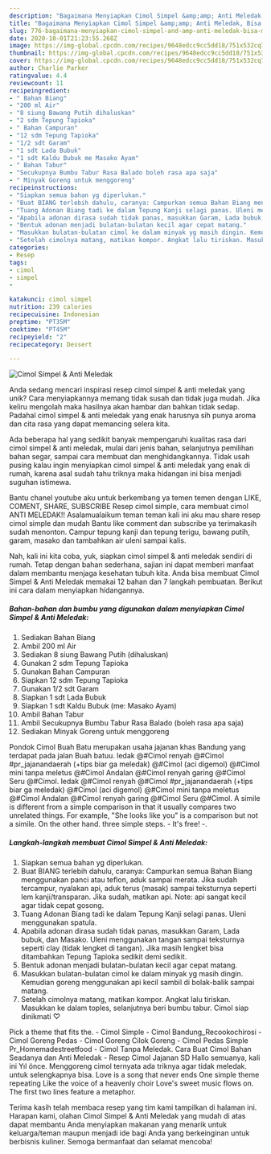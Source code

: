 ```yaml
---
description: "Bagaimana Menyiapkan Cimol Simpel &amp;amp; Anti Meledak, Bisa Manjain Lidah"
title: "Bagaimana Menyiapkan Cimol Simpel &amp;amp; Anti Meledak, Bisa Manjain Lidah"
slug: 776-bagaimana-menyiapkan-cimol-simpel-and-amp-anti-meledak-bisa-manjain-lidah
date: 2020-10-01T21:23:55.268Z
image: https://img-global.cpcdn.com/recipes/9648edcc9cc5dd18/751x532cq70/cimol-simpel-anti-meledak-foto-resep-utama.jpg
thumbnail: https://img-global.cpcdn.com/recipes/9648edcc9cc5dd18/751x532cq70/cimol-simpel-anti-meledak-foto-resep-utama.jpg
cover: https://img-global.cpcdn.com/recipes/9648edcc9cc5dd18/751x532cq70/cimol-simpel-anti-meledak-foto-resep-utama.jpg
author: Charlie Parker
ratingvalue: 4.4
reviewcount: 11
recipeingredient:
- " Bahan Biang"
- "200 ml Air"
- "8 siung Bawang Putih dihaluskan"
- "2 sdm Tepung Tapioka"
- " Bahan Campuran"
- "12 sdm Tepung Tapioka"
- "1/2 sdt Garam"
- "1 sdt Lada Bubuk"
- "1 sdt Kaldu Bubuk me Masako Ayam"
- " Bahan Tabur"
- "Secukupnya Bumbu Tabur Rasa Balado boleh rasa apa saja"
- " Minyak Goreng untuk menggoreng"
recipeinstructions:
- "Siapkan semua bahan yg diperlukan."
- "Buat BIANG terlebih dahulu, caranya: Campurkan semua Bahan Biang menggunakan panci atau teflon, aduk sampai merata. Jika sudah tercampur, nyalakan api, aduk terus (masak) sampai teksturnya seperti lem kanji/transparan. Jika sudah, matikan api. Note: api sangat kecil agar tidak cepat gosong."
- "Tuang Adonan Biang tadi ke dalam Tepung Kanji selagi panas. Uleni menggunakan spatula."
- "Apabila adonan dirasa sudah tidak panas, masukkan Garam, Lada bubuk, dan Masako. Uleni menggunakan tangan sampai teksturnya seperti clay (tidak lengket di tangan). Jika masih lengket bisa ditambahkan Tepung Tapioka sedikit demi sedikit."
- "Bentuk adonan menjadi bulatan-bulatan kecil agar cepat matang."
- "Masukkan bulatan-bulatan cimol ke dalam minyak yg masih dingin. Kemudian goreng menggunakan api kecil sambil di bolak-balik sampai matang."
- "Setelah cimolnya matang, matikan kompor. Angkat lalu tiriskan. Masukkan ke dalam toples, selanjutnya beri bumbu tabur. Cimol siap dinikmati ♡"
categories:
- Resep
tags:
- cimol
- simpel
- 

katakunci: cimol simpel  
nutrition: 239 calories
recipecuisine: Indonesian
preptime: "PT35M"
cooktime: "PT45M"
recipeyield: "2"
recipecategory: Dessert

---
```



![Cimol Simpel &amp; Anti Meledak](https://img-global.cpcdn.com/recipes/9648edcc9cc5dd18/751x532cq70/cimol-simpel-anti-meledak-foto-resep-utama.jpg)

Anda sedang mencari inspirasi resep cimol simpel &amp; anti meledak yang unik? Cara menyiapkannya memang tidak susah dan tidak juga mudah. Jika keliru mengolah maka hasilnya akan hambar dan bahkan tidak sedap. Padahal cimol simpel &amp; anti meledak yang enak harusnya sih punya aroma dan cita rasa yang dapat memancing selera kita.

Ada beberapa hal yang sedikit banyak mempengaruhi kualitas rasa dari cimol simpel &amp; anti meledak, mulai dari jenis bahan, selanjutnya pemilihan bahan segar, sampai cara membuat dan menghidangkannya. Tidak usah pusing kalau ingin menyiapkan cimol simpel &amp; anti meledak yang enak di rumah, karena asal sudah tahu triknya maka hidangan ini bisa menjadi suguhan istimewa.

Bantu chanel youtube aku untuk berkembang ya temen temen dengan LIKE, COMENT, SHARE, SUBSCRIBE Resep cimol simple, cara membuat cimol ANTI MELEDAK!! Asalamualaikum teman teman kali ini aku mau share resep cimol simple dan mudah Bantu like comment dan subscribe ya terimakasih sudah menonton. Campur tepung kanji dan tepung terigu, bawang putih, garam, masako dan tambahkan air uleni sampai kalis.


Nah, kali ini kita coba, yuk, siapkan cimol simpel &amp; anti meledak sendiri di rumah. Tetap dengan bahan sederhana, sajian ini dapat memberi manfaat dalam membantu menjaga kesehatan tubuh kita. Anda bisa membuat Cimol Simpel &amp; Anti Meledak memakai 12 bahan dan 7 langkah pembuatan. Berikut ini cara dalam menyiapkan hidangannya.

<!--inarticleads1-->

##### Bahan-bahan dan bumbu yang digunakan dalam menyiapkan Cimol Simpel &amp; Anti Meledak:

1. Sediakan  Bahan Biang
1. Ambil 200 ml Air
1. Sediakan 8 siung Bawang Putih (dihaluskan)
1. Gunakan 2 sdm Tepung Tapioka
1. Gunakan  Bahan Campuran
1. Siapkan 12 sdm Tepung Tapioka
1. Gunakan 1/2 sdt Garam
1. Siapkan 1 sdt Lada Bubuk
1. Siapkan 1 sdt Kaldu Bubuk (me: Masako Ayam)
1. Ambil  Bahan Tabur
1. Ambil Secukupnya Bumbu Tabur Rasa Balado (boleh rasa apa saja)
1. Sediakan  Minyak Goreng untuk menggoreng


Pondok Cimol Buah Batu merupakan usaha jajanan khas Bandung yang terdapat pada jalan Buah batuu. ledak @#Cimol renyah @#Cimol #pr_jajanandaerah (+tips biar ga meledak) @#Cimol (aci digemol) @#Cimol mini tanpa meletus @#Cimol Andalan @#Cimol renyah garing @#Cimol Seru @#Cimol. ledak @#Cimol renyah @#Cimol #pr_jajanandaerah (+tips biar ga meledak) @#Cimol (aci digemol) @#Cimol mini tanpa meletus @#Cimol Andalan @#Cimol renyah garing @#Cimol Seru @#Cimol. A simile is different from a simple comparison in that it usually compares two unrelated things. For example, &#34;She looks like you&#34; is a comparison but not a simile. On the other hand. three simple steps. - It&#39;s free! -. 

<!--inarticleads2-->

##### Langkah-langkah membuat Cimol Simpel &amp; Anti Meledak:

1. Siapkan semua bahan yg diperlukan.
1. Buat BIANG terlebih dahulu, caranya: Campurkan semua Bahan Biang menggunakan panci atau teflon, aduk sampai merata. Jika sudah tercampur, nyalakan api, aduk terus (masak) sampai teksturnya seperti lem kanji/transparan. Jika sudah, matikan api. Note: api sangat kecil agar tidak cepat gosong.
1. Tuang Adonan Biang tadi ke dalam Tepung Kanji selagi panas. Uleni menggunakan spatula.
1. Apabila adonan dirasa sudah tidak panas, masukkan Garam, Lada bubuk, dan Masako. Uleni menggunakan tangan sampai teksturnya seperti clay (tidak lengket di tangan). Jika masih lengket bisa ditambahkan Tepung Tapioka sedikit demi sedikit.
1. Bentuk adonan menjadi bulatan-bulatan kecil agar cepat matang.
1. Masukkan bulatan-bulatan cimol ke dalam minyak yg masih dingin. Kemudian goreng menggunakan api kecil sambil di bolak-balik sampai matang.
1. Setelah cimolnya matang, matikan kompor. Angkat lalu tiriskan. Masukkan ke dalam toples, selanjutnya beri bumbu tabur. Cimol siap dinikmati ♡


Pick a theme that fits the. - Cimol Simple - Cimol Bandung_Recookochirosi - Cimol Goreng Pedas - Cimol Goreng Cilok Goreng - Cimol Pedas Simple Pr_Homemadestreetfood - Cimol Tanpa Meledak. Cara Buat Cimol Bahan Seadanya dan Anti Meledak - Resep Cimol Jajanan SD Hallo semuanya, kali ini Yıl önce. Menggoreng cimol ternyata ada triknya agar tidak meledak. untuk selengkapnya bisa. Love is a song that never ends One simple theme repeating Like the voice of a heavenly choir Love&#39;s sweet music flows on. The first two lines feature a metaphor. 

Terima kasih telah membaca resep yang tim kami tampilkan di halaman ini. Harapan kami, olahan Cimol Simpel &amp; Anti Meledak yang mudah di atas dapat membantu Anda menyiapkan makanan yang menarik untuk keluarga/teman maupun menjadi ide bagi Anda yang berkeinginan untuk berbisnis kuliner. Semoga bermanfaat dan selamat mencoba!
